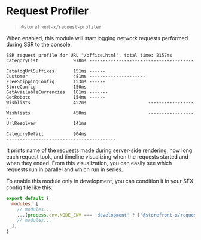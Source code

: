# Request Profiler

> `@storefront-x/request-profiler`

When enabled, this module will start logging network requests performed during SSR to the console.

```
SSR request profile for URL "/office.html", total time: 2157ms
CategoryList             978ms --------------------------------------------
CatalogUrlSuffixes       151ms ------
Customer                 481ms ---------------------
FreeShippingConfig       153ms ------
StoreConfig              150ms ------
GetAvailableCurrencies   181ms -------
GetRobots                154ms ------
Wishlists                452ms                       -------------------
Wishlists                450ms                       -------------------
UrlResolver              141ms                                              ------
CategoryDetail           904ms                                                          -----------------------------------------
```

It prints name of the requests made during server-side rendering, how long each request took, and timeline visualizing when the requests started and when they ended. From this visualization, you can easily see which requests run in parallel and which run in series.

To enable this module only in development, you can condition it in your SFX config file like this:

```js
export default {
  modules: [
    // modules...
    ...(process.env.NODE_ENV === 'development' ? ['@storefront-x/request-profiler'] : []),
    // modules...
  ],
}
```
